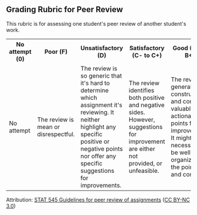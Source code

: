 ## Grading Rubric for Peer Review ##

This rubric is for assessing one student's peer review of another student's work.

<table>
  <tr>
    <th>No attempt (0)</th>
    <th>Poor (F)</th>
    <th>Unsatisfactory (D)</th>
    <th>Satisfactory (C- to C+)</th>
    <th>Good (B- to B+)</th>  
    <th>Excellent (A- to A+)</th>
  </tr>
  <tr>
	<td>No attempt</td>
	<td>The review is mean or disrespectful.</td>
	<td>The review is so generic that it's hard to determine which assignment it's reviewing. It neither highlight any specific positive or negative points nor offer any specific suggestions for improvements.</td>
	<td>The review identifies both positive and negative sides. However, suggestions for improvement are either not provided, or unfeasible.</td>
	<td>The review is generally constructive and contains valuable and actionable points for improvement. It might not necessarily be well organized, to the point, and concise.</td>
	<td>The review contains thoughtful, constructive and considerate comments. It is specific, actionable, and concise.</td>
  </tr>
</table>

Attribution: [STAT 545 Guidelines for peer review of assignments](http://stat545.com/peer-review02_peer-evaluation-guidelines.html) ([CC BY-NC 3.0](https://creativecommons.org/licenses/by-nc/3.0/))
